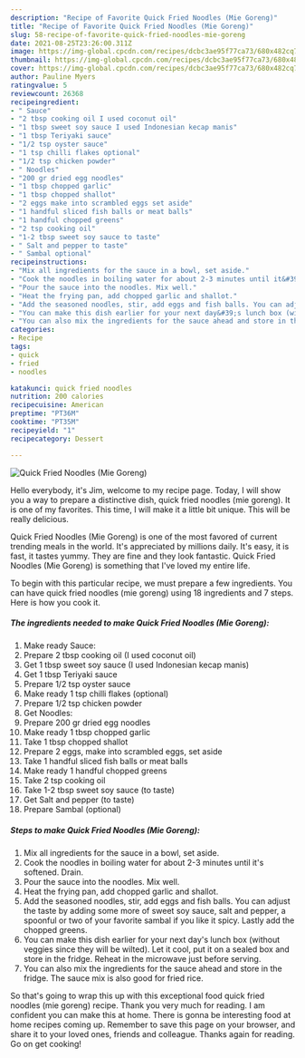 ```yaml
---
description: "Recipe of Favorite Quick Fried Noodles (Mie Goreng)"
title: "Recipe of Favorite Quick Fried Noodles (Mie Goreng)"
slug: 58-recipe-of-favorite-quick-fried-noodles-mie-goreng
date: 2021-08-25T23:26:00.311Z
image: https://img-global.cpcdn.com/recipes/dcbc3ae95f77ca73/680x482cq70/quick-fried-noodles-mie-goreng-recipe-main-photo.jpg
thumbnail: https://img-global.cpcdn.com/recipes/dcbc3ae95f77ca73/680x482cq70/quick-fried-noodles-mie-goreng-recipe-main-photo.jpg
cover: https://img-global.cpcdn.com/recipes/dcbc3ae95f77ca73/680x482cq70/quick-fried-noodles-mie-goreng-recipe-main-photo.jpg
author: Pauline Myers
ratingvalue: 5
reviewcount: 26368
recipeingredient:
- " Sauce"
- "2 tbsp cooking oil I used coconut oil"
- "1 tbsp sweet soy sauce I used Indonesian kecap manis"
- "1 tbsp Teriyaki sauce"
- "1/2 tsp oyster sauce"
- "1 tsp chilli flakes optional"
- "1/2 tsp chicken powder"
- " Noodles"
- "200 gr dried egg noodles"
- "1 tbsp chopped garlic"
- "1 tbsp chopped shallot"
- "2 eggs make into scrambled eggs set aside"
- "1 handful sliced fish balls or meat balls"
- "1 handful chopped greens"
- "2 tsp cooking oil"
- "1-2 tbsp sweet soy sauce to taste"
- " Salt and pepper to taste"
- " Sambal optional"
recipeinstructions:
- "Mix all ingredients for the sauce in a bowl, set aside."
- "Cook the noodles in boiling water for about 2-3 minutes until it&#39;s softened. Drain."
- "Pour the sauce into the noodles. Mix well."
- "Heat the frying pan, add chopped garlic and shallot."
- "Add the seasoned noodles, stir, add eggs and fish balls. You can adjust the taste by adding some more of sweet soy sauce, salt and pepper, a spoonful or two of your favorite sambal if you like it spicy. Lastly add the chopped greens."
- "You can make this dish earlier for your next day&#39;s lunch box (without veggies since they will be wilted). Let it cool, put it on a sealed box and store in the fridge. Reheat in the microwave just before serving."
- "You can also mix the ingredients for the sauce ahead and store in the fridge. The sauce mix is also good for fried rice."
categories:
- Recipe
tags:
- quick
- fried
- noodles

katakunci: quick fried noodles 
nutrition: 200 calories
recipecuisine: American
preptime: "PT36M"
cooktime: "PT35M"
recipeyield: "1"
recipecategory: Dessert

---
```



![Quick Fried Noodles (Mie Goreng)](https://img-global.cpcdn.com/recipes/dcbc3ae95f77ca73/680x482cq70/quick-fried-noodles-mie-goreng-recipe-main-photo.jpg)

Hello everybody, it's Jim, welcome to my recipe page. Today, I will show you a way to prepare a distinctive dish, quick fried noodles (mie goreng). It is one of my favorites. This time, I will make it a little bit unique. This will be really delicious.

Quick Fried Noodles (Mie Goreng) is one of the most favored of current trending meals in the world. It's appreciated by millions daily. It's easy, it is fast, it tastes yummy. They are fine and they look fantastic. Quick Fried Noodles (Mie Goreng) is something that I've loved my entire life.




To begin with this particular recipe, we must prepare a few ingredients. You can have quick fried noodles (mie goreng) using 18 ingredients and 7 steps. Here is how you cook it.

<!--inarticleads1-->

##### The ingredients needed to make Quick Fried Noodles (Mie Goreng):

1. Make ready  Sauce:
1. Prepare 2 tbsp cooking oil (I used coconut oil)
1. Get 1 tbsp sweet soy sauce (I used Indonesian kecap manis)
1. Get 1 tbsp Teriyaki sauce
1. Prepare 1/2 tsp oyster sauce
1. Make ready 1 tsp chilli flakes (optional)
1. Prepare 1/2 tsp chicken powder
1. Get  Noodles:
1. Prepare 200 gr dried egg noodles
1. Make ready 1 tbsp chopped garlic
1. Take 1 tbsp chopped shallot
1. Prepare 2 eggs, make into scrambled eggs, set aside
1. Take 1 handful sliced fish balls or meat balls
1. Make ready 1 handful chopped greens
1. Take 2 tsp cooking oil
1. Take 1-2 tbsp sweet soy sauce (to taste)
1. Get  Salt and pepper (to taste)
1. Prepare  Sambal (optional)




<!--inarticleads2-->

##### Steps to make Quick Fried Noodles (Mie Goreng):

1. Mix all ingredients for the sauce in a bowl, set aside.
1. Cook the noodles in boiling water for about 2-3 minutes until it&#39;s softened. Drain.
1. Pour the sauce into the noodles. Mix well.
1. Heat the frying pan, add chopped garlic and shallot.
1. Add the seasoned noodles, stir, add eggs and fish balls. You can adjust the taste by adding some more of sweet soy sauce, salt and pepper, a spoonful or two of your favorite sambal if you like it spicy. Lastly add the chopped greens.
1. You can make this dish earlier for your next day&#39;s lunch box (without veggies since they will be wilted). Let it cool, put it on a sealed box and store in the fridge. Reheat in the microwave just before serving.
1. You can also mix the ingredients for the sauce ahead and store in the fridge. The sauce mix is also good for fried rice.




So that's going to wrap this up with this exceptional food quick fried noodles (mie goreng) recipe. Thank you very much for reading. I am confident you can make this at home. There is gonna be interesting food at home recipes coming up. Remember to save this page on your browser, and share it to your loved ones, friends and colleague. Thanks again for reading. Go on get cooking!

